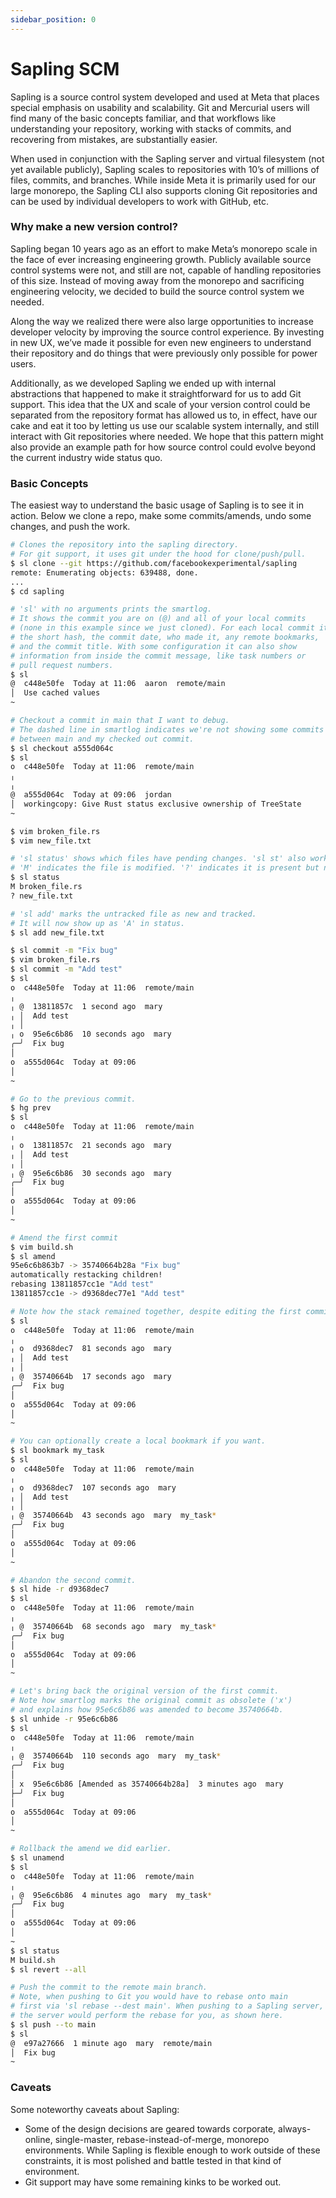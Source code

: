 ```yaml
---
sidebar_position: 0
---
```


# Sapling SCM

Sapling is a source control system developed and used at Meta that places special emphasis on usability and scalability. Git and Mercurial users will find many of the basic concepts familiar, and that workflows like understanding your repository, working with stacks of commits, and recovering from mistakes, are substantially easier.

When used in conjunction with the Sapling server and virtual filesystem (not yet available publicly), Sapling scales to repositories with 10’s of millions of files, commits, and branches. While inside Meta it is primarily used for our large monorepo, the Sapling CLI also supports cloning Git repositories and can be used by individual developers to work with GitHub, etc.

### Why make a new version control?

Sapling began 10 years ago as an effort to make Meta’s monorepo scale in the face of ever increasing engineering growth.  Publicly available source control systems were not, and still are not, capable of handling repositories of this size. Instead of moving away from the monorepo and sacrificing engineering velocity, we decided to build the source control system we needed.

Along the way we realized there were also large opportunities to increase developer velocity by improving the source control experience. By investing in new UX, we’ve made it possible for even new engineers to understand their repository and do things that were previously only possible for power users.

Additionally, as we developed Sapling we ended up with internal abstractions that happened to make it straightforward for us to add Git support. This idea that the UX and scale of your version control could be separated from the repository format has allowed us to, in effect, have our cake and eat it too by letting us use our scalable system internally, and still interact with Git repositories where needed.  We hope that this pattern might also provide an example path for how source control could evolve beyond the current industry wide status quo.

### Basic Concepts

The easiest way to understand the basic usage of Sapling is to see it in action. Below we clone a repo, make some commits/amends, undo some changes, and push the work.

```bash
# Clones the repository into the sapling directory.
# For git support, it uses git under the hood for clone/push/pull.
$ sl clone --git https://github.com/facebookexperimental/sapling
remote: Enumerating objects: 639488, done.
...
$ cd sapling

# 'sl' with no arguments prints the smartlog.
# It shows the commit you are on (@) and all of your local commits
# (none in this example since we just cloned). For each local commit it shows
# the short hash, the commit date, who made it, any remote bookmarks,
# and the commit title. With some configuration it can also show
# information from inside the commit message, like task numbers or
# pull request numbers.
$ sl
@  c448e50fe  Today at 11:06  aaron  remote/main
│  Use cached values
~

# Checkout a commit in main that I want to debug.
# The dashed line in smartlog indicates we're not showing some commits
# between main and my checked out commit.
$ sl checkout a555d064c
$ sl
o  c448e50fe  Today at 11:06  remote/main
╷
╷
@  a555d064c  Today at 09:06  jordan
│  workingcopy: Give Rust status exclusive ownership of TreeState
~

$ vim broken_file.rs
$ vim new_file.txt

# 'sl status' shows which files have pending changes. 'sl st' also works.
# 'M' indicates the file is modified. '?' indicates it is present but not tracked.
$ sl status
M broken_file.rs
? new_file.txt

# 'sl add' marks the untracked file as new and tracked.
# It will now show up as 'A' in status.
$ sl add new_file.txt

$ sl commit -m "Fix bug"
$ vim broken_file.rs
$ sl commit -m "Add test"
$ sl
o  c448e50fe  Today at 11:06  remote/main
╷
╷ @  13811857c  1 second ago  mary
╷ │  Add test
╷ │
╷ o  95e6c6b86  10 seconds ago  mary
╭─╯  Fix bug
│
o  a555d064c  Today at 09:06
│
~

# Go to the previous commit.
$ hg prev
$ sl
o  c448e50fe  Today at 11:06  remote/main
╷
╷ o  13811857c  21 seconds ago  mary
╷ │  Add test
╷ │
╷ @  95e6c6b86  30 seconds ago  mary
╭─╯  Fix bug
│
o  a555d064c  Today at 09:06
│
~

# Amend the first commit
$ vim build.sh
$ sl amend
95e6c6b863b7 -> 35740664b28a "Fix bug"
automatically restacking children!
rebasing 13811857cc1e "Add test"
13811857cc1e -> d9368dec77e1 "Add test"

# Note how the stack remained together, despite editing the first commit.
$ sl
o  c448e50fe  Today at 11:06  remote/main
╷
╷ o  d9368dec7  81 seconds ago  mary
╷ │  Add test
╷ │
╷ @  35740664b  17 seconds ago  mary
╭─╯  Fix bug
│
o  a555d064c  Today at 09:06
│
~

# You can optionally create a local bookmark if you want.
$ sl bookmark my_task
$ sl
o  c448e50fe  Today at 11:06  remote/main
╷
╷ o  d9368dec7  107 seconds ago  mary
╷ │  Add test
╷ │
╷ @  35740664b  43 seconds ago  mary  my_task*
╭─╯  Fix bug
│
o  a555d064c  Today at 09:06
│
~

# Abandon the second commit.
$ sl hide -r d9368dec7
$ sl
o  c448e50fe  Today at 11:06  remote/main
╷
╷ @  35740664b  68 seconds ago  mary  my_task*
╭─╯  Fix bug
│
o  a555d064c  Today at 09:06
│
~

# Let's bring back the original version of the first commit.
# Note how smartlog marks the original commit as obsolete ('x')
# and explains how 95e6c6b86 was amended to become 35740664b.
$ sl unhide -r 95e6c6b86
$ sl
o  c448e50fe  Today at 11:06  remote/main
╷
╷ @  35740664b  110 seconds ago  mary  my_task*
╭─╯  Fix bug
│
│ x  95e6c6b86 [Amended as 35740664b28a]  3 minutes ago  mary
├─╯  Fix bug
│
o  a555d064c  Today at 09:06
│
~

# Rollback the amend we did earlier.
$ sl unamend
$ sl
o  c448e50fe  Today at 11:06  remote/main
╷
╷ @  95e6c6b86  4 minutes ago  mary  my_task*
╭─╯  Fix bug
│
o  a555d064c  Today at 09:06
│
~
$ sl status
M build.sh
$ sl revert --all

# Push the commit to the remote main branch.
# Note, when pushing to Git you would have to rebase onto main
# first via 'sl rebase --dest main'. When pushing to a Sapling server,
# the server would perform the rebase for you, as shown here.
$ sl push --to main
$ sl
@  e97a27666  1 minute ago  mary  remote/main
│  Fix bug
~
```

### Caveats

Some noteworthy caveats about Sapling:

* Some of the design decisions are geared towards corporate, always-online, single-master, rebase-instead-of-merge, monorepo environments.  While Sapling is flexible enough to work outside of these constraints, it is most polished and battle tested in that kind of environment.
* Git support may have some remaining kinks to be worked out.

###
